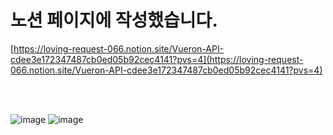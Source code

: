 # 노션 페이지에 작성했습니다.
[https://loving-request-066.notion.site/Vueron-API-cdee3e172347487cb0ed05b92cec4141?pvs=4](https://loving-request-066.notion.site/Vueron-API-cdee3e172347487cb0ed05b92cec4141?pvs=4)

</br>
</br>

![image](https://github.com/kimmainsain/Vueron/assets/97226314/e415233e-79b4-44aa-aee5-7cbe2f04bfb1)
![image](https://github.com/kimmainsain/Vueron/assets/97226314/2ab66eb4-bfa5-4d40-a7ca-f8b8d8498f6d)
